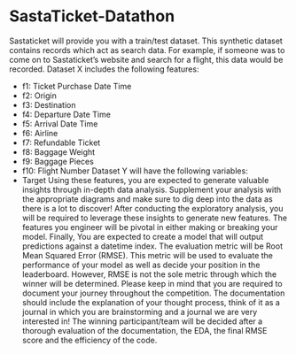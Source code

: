 # SastaTicket-Datathon
Sastaticket will provide you with a train/test dataset. This synthetic dataset contains records
which act as search data. For example, if someone was to come on to Sastaticket’s website and
search for a flight, this data would be recorded.
Dataset X includes the following features:
- f1: Ticket Purchase Date Time
- f2: Origin
- f3: Destination
- f4: Departure Date Time
- f5: Arrival Date Time
- f6: Airline
- f7: Refundable Ticket
- f8: Baggage Weight
- f9: Baggage Pieces
- f10: Flight Number
Dataset Y will have the following variables:
- Target
Using these features, you are expected to generate valuable insights through in-depth data
analysis. Supplement your analysis with the appropriate diagrams and make sure to dig deep
into the data as there is a lot to discover!
After conducting the exploratory analysis, you will be required to leverage these insights to
generate new features. The features you engineer will be pivotal in either making or breaking
your model.
Finally, You are expected to create a model that will output predictions against a datetime index.
The evaluation metric will be Root Mean Squared Error (RMSE). This metric will be used to
evaluate the performance of your model as well as decide your position in the leaderboard.
However, RMSE is not the sole metric through which the winner will be determined.
Please keep in mind that you are required to document your journey throughout the competition.
The documentation should include the explanation of your thought process, think of it as a
journal in which you are brainstorming and a journal we are very interested in!
The winning participant/team will be decided after a thorough evaluation of the documentation,
the EDA, the final RMSE score and the efficiency of the code.
